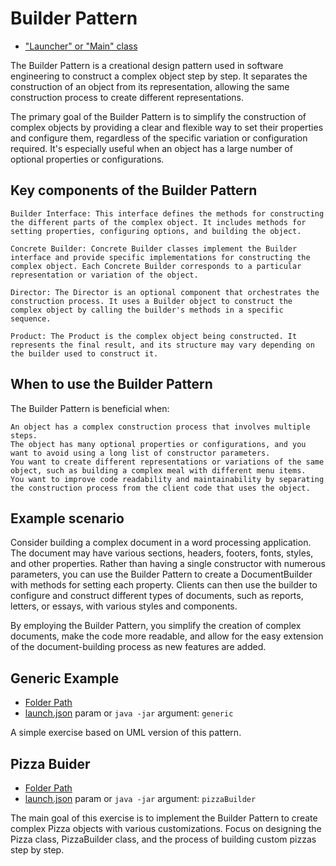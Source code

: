 # Builder Pattern

- ["Launcher" or "Main" class](./src/main/java/it/gb/BuilderPattern.java)

The Builder Pattern is a creational design pattern used in software engineering to construct a complex object step by step. It separates the construction of an object from its representation, allowing the same construction process to create different representations.

The primary goal of the Builder Pattern is to simplify the construction of complex objects by providing a clear and flexible way to set their properties and configure them, regardless of the specific variation or configuration required. It's especially useful when an object has a large number of optional properties or configurations.

## Key components of the Builder Pattern

    Builder Interface: This interface defines the methods for constructing the different parts of the complex object. It includes methods for setting properties, configuring options, and building the object.

    Concrete Builder: Concrete Builder classes implement the Builder interface and provide specific implementations for constructing the complex object. Each Concrete Builder corresponds to a particular representation or variation of the object.

    Director: The Director is an optional component that orchestrates the construction process. It uses a Builder object to construct the complex object by calling the builder's methods in a specific sequence.

    Product: The Product is the complex object being constructed. It represents the final result, and its structure may vary depending on the builder used to construct it.

## When to use the Builder Pattern

The Builder Pattern is beneficial when:

    An object has a complex construction process that involves multiple steps.
    The object has many optional properties or configurations, and you want to avoid using a long list of constructor parameters.
    You want to create different representations or variations of the same object, such as building a complex meal with different menu items.
    You want to improve code readability and maintainability by separating the construction process from the client code that uses the object.

## Example scenario

Consider building a complex document in a word processing application. The document may have various sections, headers, footers, fonts, styles, and other properties. Rather than having a single constructor with numerous parameters, you can use the Builder Pattern to create a DocumentBuilder with methods for setting each property. Clients can then use the builder to configure and construct different types of documents, such as reports, letters, or essays, with various styles and components.

By employing the Builder Pattern, you simplify the creation of complex documents, make the code more readable, and allow for the easy extension of the document-building process as new features are added.

## Generic Example

- [Folder Path](./src/main/java/it/gb/generic)
- [launch.json](../../.vscode/launch.json) param or `java -jar` argument: `generic`

A simple exercise based on UML version of this pattern.

## Pizza Buider

- [Folder Path](./src/main/java/it/gb/pizzaBuilder)
- [launch.json](../../.vscode/launch.json) param or `java -jar` argument: `pizzaBuilder`

The main goal of this exercise is to implement the Builder Pattern to create complex Pizza objects with various customizations. Focus on designing the Pizza class, PizzaBuilder class, and the process of building custom pizzas step by step.
